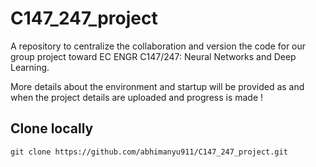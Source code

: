 # C147_247_project
A repository to centralize the collaboration and version the code for our group project toward EC ENGR C147/247: Neural Networks and Deep Learning.


More details about the environment and startup will be provided as and when the project details are uploaded and progress is made !


## Clone locally

```
git clone https://github.com/abhimanyu911/C147_247_project.git
```
